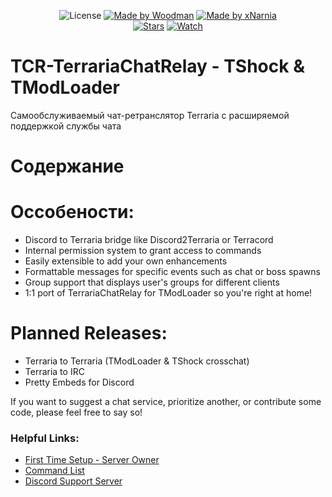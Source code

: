 <div align="center">
  
![License](https://img.shields.io/badge/license-MIT-737CA1?style=flat-square) 
[![Made by Woodman](https://img.shields.io/badge/made%20by-woodman-blueviolet?style=flat-square)]()
[![Made by xNarnia](https://img.shields.io/badge/made%20by-xNarnia-blueviolet?style=flat-square)]()  
[![Stars](https://img.shields.io/amo/stars/stars)]()
[![Watch](https://img.shields.io/github/watchers/nordbearbotdev/TCR-TerrariaChatRelay?style=social)]()
  
</div>

# TCR-TerrariaChatRelay - TShock & TModLoader
Самообслуживаемый чат-ретранслятор Terraria с расширяемой поддержкой службы чата

# Содержание

# Оссобености:

* Discord to Terraria bridge like Discord2Terraria or Terracord
* Internal permission system to grant access to commands
* Easily extensible to add your own enhancements
* Formattable messages for specific events such as chat or boss spawns
* Group support that displays user's groups for different clients
* 1:1 port of TerrariaChatRelay for TModLoader so you're right at home!

# Planned Releases:

* Terraria to Terraria (TModLoader & TShock crosschat)
* Terraria to IRC
* Pretty Embeds for Discord

If you want to suggest a chat service, prioritize another, or contribute some code, please feel free to say so!

### Helpful Links:
* [First Time Setup - Server Owner](https://github.com/xPanini/TCR-TerrariaChatRelay/wiki/First-Time-Setup-Server-Owner)
* [Command List](https://github.com/xPanini/TCR-TerrariaChatRelay/wiki/Commands)
* [Discord Support Server](https://discord.gg/xAQGT4VetN)
